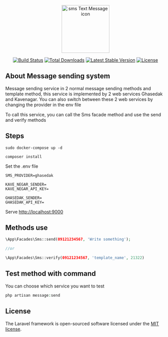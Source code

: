 <p align="center"><a href="https://github.com/bahmanDev/message-sending-system" title="Image from freeiconspng.com"><img src="https://www.freeiconspng.com/uploads/sms-text-message-icon-0.png" width="150" alt="sms Text Message icon" /></a></p>

<p align="center">
<a href="https://travis-ci.org/laravel/framework"><img src="https://travis-ci.org/laravel/framework.svg" alt="Build Status"></a>
<a href="https://packagist.org/packages/laravel/framework"><img src="https://img.shields.io/packagist/dt/laravel/framework" alt="Total Downloads"></a>
<a href="https://packagist.org/packages/laravel/framework"><img src="https://img.shields.io/packagist/v/laravel/framework" alt="Latest Stable Version"></a>
<a href="https://packagist.org/packages/laravel/framework"><img src="https://img.shields.io/packagist/l/laravel/framework" alt="License"></a>
</p>

## About Message sending system

Message sending service in 2 normal message sending methods and template method, this service is implemented by 2 web services Ghasedak and Kavenagar.
You can also switch between these 2 web services by changing the provider in the env file

To call this service, you can call the Sms facade method and use the send and verify methods

## Steps
```text
sudo docker-compose up -d
```
```text
composer install
```

Set the .env file
```dotenv
SMS_PROVIDER=ghasedak

KAVE_NEGAR_SENDER=
KAVE_NEGAR_API_KEY=

GHASEDAK_SENDER=
GHASEDAK_API_KEY=

```
Serve [http://localhost:9000](http://localhost:9000)

## Methods use
```php
\App\Facades\Sms::send(09121234567, 'Write something');

//or

\App\Facades\Sms::verify(09121234567, 'template_name', 21322)
```

## Test method with command
You can choose which service you want to test
```php
php artisan message:send
```



## License

The Laravel framework is open-sourced software licensed under the [MIT license](https://opensource.org/licenses/MIT).
